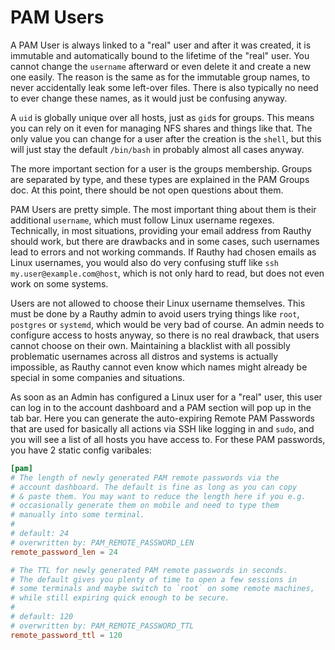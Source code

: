 # PAM Users

A PAM User is always linked to a "real" user and after it was created, it is immutable and automatically bound to the
lifetime of the "real" user. You cannot change the `username` afterward or even delete it and create a new one easily.
The reason is the same as for the immutable group names, to never accidentally leak some left-over files. There is also
typically no need to ever change these names, as it would just be confusing anyway.

A `uid` is globally unique over all hosts, just as `gid`s for groups. This means you can rely on it even for managing
NFS shares and things like that. The only value you can change for a user after the creation is the `shell`, but this
will just stay the default `/bin/bash` in probably almost all cases anyway.

The more important section for a user is the groups membership. Groups are separated by type, and these types are
explained in the PAM Groups doc. At this point, there should be not open questions about them.

PAM Users are pretty simple. The most important thing about them is their additional `username`, which must follow
Linux username regexes. Technically, in most situations, providing your email address from Rauthy should work, but there
are drawbacks and in some cases, such usernames lead to errors and not working commands. If Rauthy had chosen emails as
Linux usernames, you would also do very confusing stuff like `ssh my.user@example.com@host`, which is not only hard to
read, but does not even work on some systems.

Users are not allowed to choose their Linux username themselves. This must be done by a Rauthy admin to avoid users
trying things like `root`, `postgres` or `systemd`, which would be very bad of course. An admin needs to configure
access to hosts anyway, so there is no real drawback, that users cannot choose on their own. Maintaining a blacklist
with all possibly problematic usernames across all distros and systems is actually impossible, as Rauthy cannot even
know which names might already be special in some companies and situations.

As soon as an Admin has configured a Linux user for a "real" user, this user can log in to the account dashboard and a
PAM section will pop up in the tab bar. Here you can generate the auto-expiring Remote PAM Passwords that are used for
basically all actions via SSH like logging in and `sudo`, and you will see a list of all hosts you have access to. For
these PAM passwords, you have 2 static config varibales:

```toml
[pam]
# The length of newly generated PAM remote passwords via the
# account dashboard. The default is fine as long as you can copy
# & paste them. You may want to reduce the length here if you e.g.
# occasionally generate them on mobile and need to type them
# manually into some terminal.
#
# default: 24
# overwritten by: PAM_REMOTE_PASSWORD_LEN
remote_password_len = 24

# The TTL for newly generated PAM remote passwords in seconds.
# The default gives you plenty of time to open a few sessions in
# some terminals and maybe switch to `root` on some remote machines,
# while still expiring quick enough to be secure.
#
# default: 120
# overwritten by: PAM_REMOTE_PASSWORD_TTL
remote_password_ttl = 120
```

